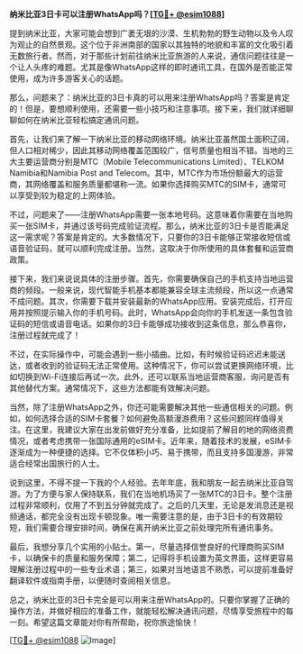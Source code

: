 **纳米比亚3日卡可以注册WhatsApp吗？[[TG💪+ @esim1088](https://t.me/s/esim1088)]**

提到纳米比亚，大家可能会想到广袤无垠的沙漠、生机勃勃的野生动物以及令人叹为观止的自然景观。这个位于非洲南部的国家以其独特的地貌和丰富的文化吸引着无数旅行者。然而，对于那些计划前往纳米比亚旅游的人来说，通信问题往往是一个让人头疼的难题。尤其是像WhatsApp这样的即时通讯工具，在国外是否能正常使用，成为许多游客关心的话题。

那么，问题来了：纳米比亚的3日卡真的可以用来注册WhatsApp吗？答案是肯定的！但是，要想顺利使用，还需要一些小技巧和注意事项。接下来，我们就详细聊聊如何在纳米比亚轻松搞定通讯问题。

首先，让我们来了解一下纳米比亚的移动网络环境。纳米比亚虽然国土面积辽阔，但人口相对稀少，因此其移动网络覆盖范围较广，信号质量也相当不错。当地的三大主要运营商分别是MTC（Mobile Telecommunications Limited）、TELKOM Namibia和Namibia Post and Telecom。其中，MTC作为市场份额最大的运营商，其网络覆盖和服务质量都堪称一流。如果你选择购买MTC的SIM卡，通常可以享受到较为稳定的上网体验。

不过，问题来了——注册WhatsApp需要一张本地号码。这意味着你需要在当地购买一张SIM卡，并通过该号码完成验证流程。那么，纳米比亚的3日卡是否能满足这一需求呢？答案是肯定的。大多数情况下，只要你的3日卡能够正常接收短信或语音验证码，就可以顺利完成注册。当然，这取决于你所使用的具体套餐和运营商政策。

接下来，我们来说说具体的注册步骤。首先，你需要确保自己的手机支持当地运营商的频段。一般来说，现代智能手机基本都能兼容全球主流频段，所以这一点通常不成问题。其次，你需要下载并安装最新的WhatsApp应用。安装完成后，打开应用并按照提示输入你的手机号码。此时，WhatsApp会向你的手机发送一条包含验证码的短信或语音电话。如果你的3日卡能够成功接收到这条信息，那么恭喜你，注册过程就完成了！

不过，在实际操作中，可能会遇到一些小插曲。比如，有时候验证码迟迟未能送达，或者收到的验证码无法正常使用。这种情况下，你可以尝试更换网络环境，比如切换到Wi-Fi连接后再试一次。此外，还可以联系当地运营商客服，询问是否有其他替代方案。通常情况下，这些方法都能有效解决问题。

当然，除了注册WhatsApp之外，你还可能需要解决其他一些通信相关的问题。例如，如何选择合适的SIM卡套餐？如何避免高额漫游费用？这些问题同样值得关注。在这里，我建议大家在出发前做好充分准备，比如提前了解目的地的网络资费情况，或者考虑携带一张国际通用的eSIM卡。近年来，随着技术的发展，eSIM卡逐渐成为一种便捷的选择。它不仅体积小巧、易于携带，而且支持多国漫游，非常适合经常出国旅行的人士。

说到这里，不得不提一下我的个人经验。去年年底，我和朋友一起去纳米比亚自驾游。为了方便与家人保持联系，我们在当地机场买了一张MTC的3日卡。整个注册过程非常顺利，仅用了不到五分钟就完成了。之后的几天里，无论是发消息还是视频通话，都完全没有出现卡顿现象。唯一需要注意的是，由于3日卡的有效期较短，我们需要合理安排时间，确保在离开纳米比亚之前处理完所有通讯事务。

最后，我想分享几个实用的小贴士。第一，尽量选择信誉良好的代理商购买SIM卡，以确保卡的质量和服务保障；第二，记得将手机设置为英文界面，这样更容易理解注册过程中的一些专业术语；第三，如果对当地语言不熟悉，可以提前准备好翻译软件或指南手册，以便随时查阅相关信息。

总之，纳米比亚的3日卡完全是可以用来注册WhatsApp的。只要你掌握了正确的操作方法，并做好相应的准备工作，就能轻松解决通讯问题，尽情享受旅程中的每一刻。希望这篇文章能对你有所帮助，祝你旅途愉快！

[[TG💪+ @esim1088](https://t.me/s/esim1088) ![Image](https://i.postimg.cc/4NQfJmqS/Snipaste-2025-05-13-00-14-12.png)]